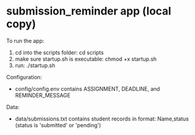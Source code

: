 # submission_reminder app (local copy)

To run the app:
1. cd into the scripts folder:
   cd scripts
2. make sure startup.sh is executable:
   chmod +x startup.sh
3. run:
   ./startup.sh

Configuration:
- config/config.env contains ASSIGNMENT, DEADLINE, and REMINDER_MESSAGE

Data:
- data/submissions.txt contains student records in format:
  Name,status  (status is 'submitted' or 'pending')
